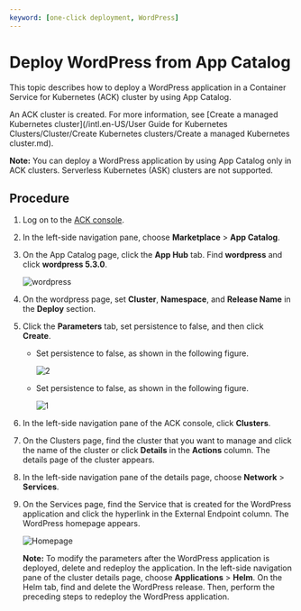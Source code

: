 ```yaml
---
keyword: [one-click deployment, WordPress]
---
```


# Deploy WordPress from App Catalog

This topic describes how to deploy a WordPress application in a Container Service for Kubernetes \(ACK\) cluster by using App Catalog.

An ACK cluster is created. For more information, see [Create a managed Kubernetes cluster](/intl.en-US/User Guide for Kubernetes Clusters/Cluster/Create Kubernetes clusters/Create a managed Kubernetes cluster.md).

**Note:** You can deploy a WordPress application by using App Catalog only in ACK clusters. Serverless Kubernetes \(ASK\) clusters are not supported.

## Procedure

1.  Log on to the [ACK console](https://cs.console.aliyun.com).

2.  In the left-side navigation pane, choose **Marketplace** \> **App Catalog**.

3.  On the App Catalog page, click the **App Hub** tab. Find **wordpress** and click **wordpress 5.3.0**.

    ![wordpress](https://help-static-aliyun-doc.aliyuncs.com/assets/img/en-US/7339987261/p142677.png)

4.  On the wordpress page, set **Cluster**, **Namespace**, and **Release Name** in the **Deploy** section.

5.  Click the **Parameters** tab, set persistence to false, and then click **Create**.

    -   Set persistence to false, as shown in the following figure.

        ![2](https://help-static-aliyun-doc.aliyuncs.com/assets/img/en-US/9055674161/p142060.png)

    -   Set persistence to false, as shown in the following figure.

        ![1](https://help-static-aliyun-doc.aliyuncs.com/assets/img/en-US/9055674161/p142059.png)

6.  In the left-side navigation pane of the ACK console, click **Clusters**.

7.  On the Clusters page, find the cluster that you want to manage and click the name of the cluster or click **Details** in the **Actions** column. The details page of the cluster appears.

8.  In the left-side navigation pane of the details page, choose **Network** \> **Services**.

9.  On the Services page, find the Service that is created for the WordPress application and click the hyperlink in the External Endpoint column. The WordPress homepage appears.

    ![Homepage](https://help-static-aliyun-doc.aliyuncs.com/assets/img/en-US/0058196261/p142679.png)

    **Note:** To modify the parameters after the WordPress application is deployed, delete and redeploy the application. In the left-side navigation pane of the cluster details page, choose **Applications** \> **Helm**. On the Helm tab, find and delete the WordPress release. Then, perform the preceding steps to redeploy the WordPress application.


